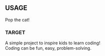 ## USAGE
Pop the cat! 
### TARGET 
A simple project to inspire kids to learn coding!   
Coding can be fun, easy, problem-solving.  

